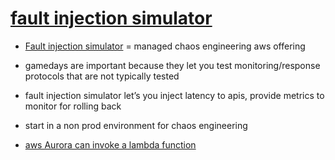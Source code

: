 # [fault injection simulator](https://aws.amazon.com/podcasts/417-introducing-aws-fault-injection-simulator-fis/)

- [Fault injection simulator](https://aws.amazon.com/fis/) = managed chaos engineering aws offering
- gamedays are important because they let you test monitoring/response protocols that are not typically tested

- fault injection simulator let’s you inject latency to apis, provide metrics to monitor for rolling back

- start in a non prod environment for chaos engineering

- [aws Aurora can invoke a lambda function](https://aws.amazon.com/about-aws/whats-new/2020/12/amazon-aurora-postgresql-integrates-with-aws-lambda/)

